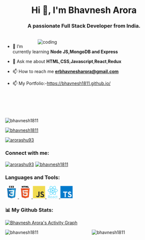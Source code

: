 <h1 align="center">Hi 👋, I'm Bhavnesh Arora</h1>
<h3 align="center">A passionate Full Stack Developer from India.</h3>

<br/>

<img width="400" align="right" src="https://www.wingstechsolutions.com/wp-content/uploads/2022/03/full-stack-development.gif" alt="coding"/>

- 🌱 I’m currently learning **Node JS,MongoDB and Express**

- 💬 Ask me about **HTML**,**CSS**,**Javascript**,**React**,**Redux**

- 📫 How to reach me **erbhavnesharora@gmail.com**

- 📫 My Portfolio:-https://bhavnesh1811.github.io/
    
<br/><br/><br/><br/>

<p align="left" > <img src="https://komarev.com/ghpvc/?username=bhavnesh1811&label=Profile%20views&color=0e75b6&style=flat" alt="bhavnesh1811" /> </p>

<p align="left"> <a href="https://github.com/ryo-ma/github-profile-trophy"><img src="https://github-profile-trophy.vercel.app/?username=bhavnesh1811&theme=onedark" alt="bhavnesh1811" /></a> </p>

<p align="left" > <a href="https://twitter.com/arorashu93" target="blank"><img src="https://img.shields.io/twitter/follow/arorashu93?logo=twitter&style=for-the-badge" alt="arorashu93" /></a> </p>

<h3 align="left">Connect with me:</h3>
<p align="left">
<a href="https://twitter.com/arorashu93" target="blank"><img align="center" src="https://raw.githubusercontent.com/rahuldkjain/github-profile-readme-generator/master/src/images/icons/Social/twitter.svg" alt="arorashu93" height="30" width="40" /></a>
<a href="https://www.linkedin.com/in/bhavnesh-arora/" target="blank"><img align="center" src="https://cdns.iconmonstr.com/wp-content/releases/preview/2012/240/iconmonstr-linkedin-3.png" alt="bhavnesh1811" height="30" width="40" /></a> 
</p>

<h3 align="left">Languages and Tools:</h3>
<p align="left"> <a href="https://www.w3schools.com/css/" target="_blank" rel="noreferrer"> 
    <img src="https://raw.githubusercontent.com/devicons/devicon/master/icons/css3/css3-original-wordmark.svg" alt="css3" width="40" height="40"/>
    </a> 
    <a href="https://www.w3.org/html/" target="_blank" rel="noreferrer"> <img src="https://raw.githubusercontent.com/devicons/devicon/master/icons/html5/html5-original-wordmark.svg" alt="html5" width="40" height="40"/> 
    </a>
    <a href="https://developer.mozilla.org/en-US/docs/Web/JavaScript" target="_blank" rel="noreferrer">
        <img src="https://raw.githubusercontent.com/devicons/devicon/master/icons/javascript/javascript-original.svg" alt="javascript" width="40" height="40"/>
    </a>
    <a href="https://reactjs.org/" target="_blank" rel="noreferrer"> <img src="https://raw.githubusercontent.com/devicons/devicon/master/icons/react/react-original-wordmark.svg" alt="react" width="40" height="40"/> 
    </a> <a href="https://www.typescriptlang.org/" target="_blank" rel="noreferrer"> 
    <img src="https://raw.githubusercontent.com/devicons/devicon/master/icons/typescript/typescript-original.svg" alt="typescript" width="40" height="40"/> 
    </a>
</p>

### 📊 My Github Stats:

<a href="https://github.com/bhavnesh1811/contribution"><img alt="Bhavnesh Arora's Activity Graph" src="https://github-readme-activity-graph.cyclic.app/graph?username=bhavnesh1811&bg_color=0D1117&color=5BCDEC&line=5BCDEC&point=FFFFFF&hide_border=true" /></a>
<br/>


<p><img width="45%" align="left" src="https://github-readme-streak-stats.herokuapp.com/?user=bhavnesh1811&" alt="bhavnesh1811" /></p>

<p><img width="45%" align="right" src="https://github-readme-stats.vercel.app/api?username=bhavnesh1811&show_icons=true&locale=en" alt="bhavnesh1811" /></p>


